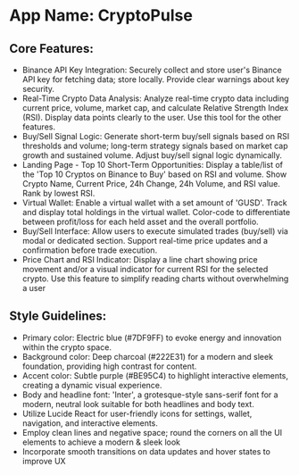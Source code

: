 # **App Name**: CryptoPulse

## Core Features:

- Binance API Key Integration: Securely collect and store user's Binance API key for fetching data; store locally. Provide clear warnings about key security.
- Real-Time Crypto Data Analysis: Analyze real-time crypto data including current price, volume, market cap, and calculate Relative Strength Index (RSI). Display data points clearly to the user. Use this tool for the other features.
- Buy/Sell Signal Logic: Generate short-term buy/sell signals based on RSI thresholds and volume; long-term strategy signals based on market cap growth and sustained volume. Adjust buy/sell signal logic dynamically.
- Landing Page - Top 10 Short-Term Opportunities: Display a table/list of the 'Top 10 Cryptos on Binance to Buy' based on RSI and volume. Show Crypto Name, Current Price, 24h Change, 24h Volume, and RSI value. Rank by lowest RSI.
- Virtual Wallet: Enable a virtual wallet with a set amount of 'GUSD'. Track and display total holdings in the virtual wallet. Color-code to differentiate between profit/loss for each held asset and the overall portfolio.
- Buy/Sell Interface: Allow users to execute simulated trades (buy/sell) via modal or dedicated section. Support real-time price updates and a confirmation before trade execution.
- Price Chart and RSI Indicator: Display a line chart showing price movement and/or a visual indicator for current RSI for the selected crypto. Use this feature to simplify reading charts without overwhelming a user

## Style Guidelines:

- Primary color: Electric blue (#7DF9FF) to evoke energy and innovation within the crypto space.
- Background color: Deep charcoal (#222E31) for a modern and sleek foundation, providing high contrast for content.
- Accent color: Subtle purple (#BE95C4) to highlight interactive elements, creating a dynamic visual experience.
- Body and headline font: 'Inter', a grotesque-style sans-serif font for a modern, neutral look suitable for both headlines and body text.
- Utilize Lucide React for user-friendly icons for settings, wallet, navigation, and interactive elements.
- Employ clean lines and negative space; round the corners on all the UI elements to achieve a modern & sleek look
- Incorporate smooth transitions on data updates and hover states to improve UX